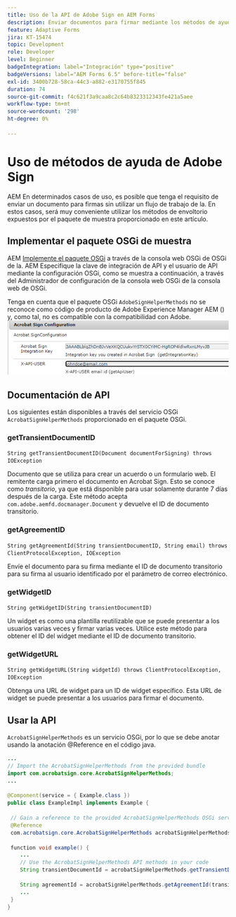 ```yaml
---
title: Uso de la API de Adobe Sign en AEM Forms
description: Enviar documentos para firmar mediante los métodos de ayuda de Adobe Sign
feature: Adaptive Forms
jira: KT-15474
topic: Development
role: Developer
level: Beginner
badgeIntegration: label="Integración" type="positive"
badgeVersions: label="AEM Forms 6.5" before-title="false"
exl-id: 3400b728-58ca-44c3-a882-e3170755f845
duration: 74
source-git-commit: f4c621f3a9caa8c2c64b8323312343fe421a5aee
workflow-type: tm+mt
source-wordcount: '298'
ht-degree: 0%

---
```


# Uso de métodos de ayuda de Adobe Sign

AEM En determinados casos de uso, es posible que tenga el requisito de enviar un documento para firmas sin utilizar un flujo de trabajo de la. En estos casos, será muy conveniente utilizar los métodos de envoltorio expuestos por el paquete de muestra proporcionado en este artículo.

## Implementar el paquete OSGi de muestra

AEM [Implemente el paquete OSGi](assets/AdobeSignHelperMethods.core-1.0.0-SNAPSHOT.jar) a través de la consola web OSGi de OSGi de la. AEM Especifique la clave de integración de API y el usuario de API mediante la configuración OSGi, como se muestra a continuación, a través del Administrador de configuración de la consola web OSGi de la consola web de OSGi.

 Tenga en cuenta que el paquete OSGi `AdobeSignHelperMethods` no se reconoce como código de producto de Adobe Experience Manager AEM () y, como tal, no es compatible con la compatibilidad con Adobe.
![configuración de inicio de sesión](assets/sign-configuration.png)


## Documentación de API

Los siguientes están disponibles a través del servicio OSGi `AcrobatSignHelperMethods` proporcionado en el paquete OSGi.

### getTransientDocumentID

`String getTransientDocumentID(Document documentForSigning) throws IOException`


Documento que se utiliza para crear un acuerdo o un formulario web. El remitente carga primero el documento en Acrobat Sign. Esto se conoce como _transitorio_, ya que está disponible para usar solamente durante 7 días después de la carga. Este método acepta `com.adobe.aemfd.docmanager.Document` y devuelve el ID de documento transitorio.

### getAgreementID

`String getAgreementId(String transientDocumentID, String email) throws ClientProtocolException, IOException`

Envíe el documento para su firma mediante el ID de documento transitorio para su firma al usuario identificado por el parámetro de correo electrónico.

### getWidgetID

`String getWidgetID(String transientDocumentID)`

Un widget es como una plantilla reutilizable que se puede presentar a los usuarios varias veces y firmar varias veces. Utilice este método para obtener el ID del widget mediante el ID de documento transitorio.

### getWidgetURL

`String getWidgetURL(String widgetId) throws ClientProtocolException, IOException`

Obtenga una URL de widget para un ID de widget específico. Esta URL de widget se puede presentar a los usuarios para firmar el documento.

## Usar la API

`AcrobatSignHelperMethods` es un servicio OSGi, por lo que se debe anotar usando la anotación @Reference en el código java.

```java
...
// Import the AcrobatSignHelperMethods from the provided bundle
import com.acrobatsign.core.AcrobatSignHelperMethods;
...

@Component(service = { Example.class })
public class ExampleImpl implements Example {

 // Gain a reference to the provided AcrobatSignHelperMethods OSGi service
 @Reference
 com.acrobatsign.core.AcrobatSignHelperMethods acrobatSignHelperMethods;

 function void example() { 
    ...
    // Use the AcrobatSignHelperMethods API methods in your code
    String transientDocumentId = acrobatSignHelperMethods.getTransientDocumentID(documentForSigning);

    String agreementId = acrobatSignHelperMethods.getAgreementId(transientDocumentID, "johndoe@example.com");
    ...
 }
}
```
